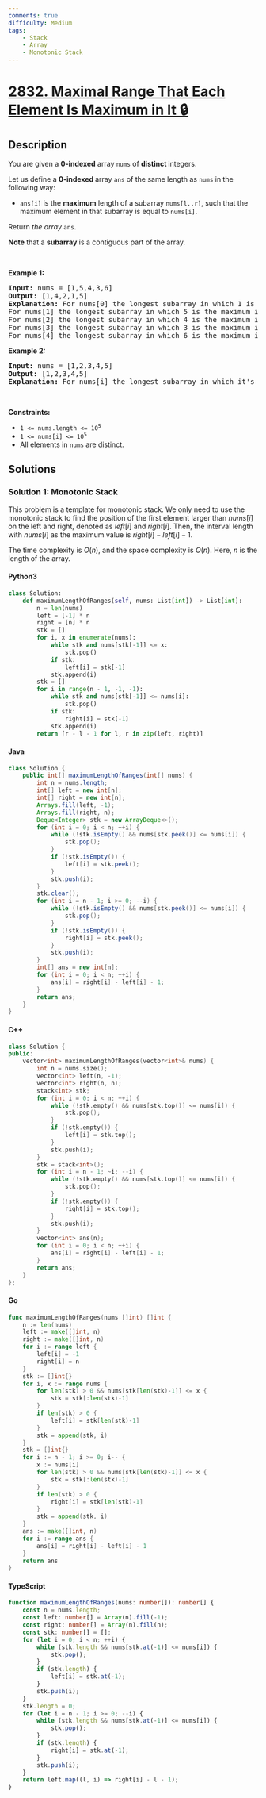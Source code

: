 ```yaml
---
comments: true
difficulty: Medium
tags:
    - Stack
    - Array
    - Monotonic Stack
---
```


<!-- problem:start -->

# [2832. Maximal Range That Each Element Is Maximum in It 🔒](https://leetcode.com/problems/maximal-range-that-each-element-is-maximum-in-it)

## Description

<!-- description:start -->

<p>You are given a <strong>0-indexed</strong> array <code>nums</code> of <b>distinct </b>integers.</p>

<p>Let us define a <strong>0-indexed </strong>array <code>ans</code> of the same length as <code>nums</code> in the following way:</p>

<ul>
	<li><code>ans[i]</code> is the <strong>maximum</strong> length of a subarray <code>nums[l..r]</code>, such that the maximum element in that subarray is equal to <code>nums[i]</code>.</li>
</ul>

<p>Return<em> the array </em><code>ans</code>.</p>

<p><strong>Note</strong> that a <strong>subarray</strong> is a contiguous part of the array.</p>

<p>&nbsp;</p>
<p><strong class="example">Example 1:</strong></p>

<pre>
<strong>Input:</strong> nums = [1,5,4,3,6]
<strong>Output:</strong> [1,4,2,1,5]
<strong>Explanation:</strong> For nums[0] the longest subarray in which 1 is the maximum is nums[0..0] so ans[0] = 1.
For nums[1] the longest subarray in which 5 is the maximum is nums[0..3] so ans[1] = 4.
For nums[2] the longest subarray in which 4 is the maximum is nums[2..3] so ans[2] = 2.
For nums[3] the longest subarray in which 3 is the maximum is nums[3..3] so ans[3] = 1.
For nums[4] the longest subarray in which 6 is the maximum is nums[0..4] so ans[4] = 5.
</pre>

<p><strong class="example">Example 2:</strong></p>

<pre>
<strong>Input:</strong> nums = [1,2,3,4,5]
<strong>Output:</strong> [1,2,3,4,5]
<strong>Explanation:</strong> For nums[i] the longest subarray in which it&#39;s the maximum is nums[0..i] so ans[i] = i + 1.
</pre>

<p>&nbsp;</p>
<p><strong>Constraints:</strong></p>

<ul>
	<li><code>1 &lt;= nums.length &lt;= 10<sup>5</sup></code></li>
	<li><code>1 &lt;= nums[i] &lt;= 10<sup>5</sup></code></li>
	<li>All elements in <code>nums</code> are distinct.</li>
</ul>

<!-- description:end -->

## Solutions

<!-- solution:start -->

### Solution 1: Monotonic Stack

This problem is a template for monotonic stack. We only need to use the monotonic stack to find the position of the first element larger than $nums[i]$ on the left and right, denoted as $left[i]$ and $right[i]$. Then, the interval length with $nums[i]$ as the maximum value is $right[i] - left[i] - 1$.

The time complexity is $O(n)$, and the space complexity is $O(n)$. Here, $n$ is the length of the array.

<!-- tabs:start -->

#### Python3

```python
class Solution:
    def maximumLengthOfRanges(self, nums: List[int]) -> List[int]:
        n = len(nums)
        left = [-1] * n
        right = [n] * n
        stk = []
        for i, x in enumerate(nums):
            while stk and nums[stk[-1]] <= x:
                stk.pop()
            if stk:
                left[i] = stk[-1]
            stk.append(i)
        stk = []
        for i in range(n - 1, -1, -1):
            while stk and nums[stk[-1]] <= nums[i]:
                stk.pop()
            if stk:
                right[i] = stk[-1]
            stk.append(i)
        return [r - l - 1 for l, r in zip(left, right)]
```

#### Java

```java
class Solution {
    public int[] maximumLengthOfRanges(int[] nums) {
        int n = nums.length;
        int[] left = new int[n];
        int[] right = new int[n];
        Arrays.fill(left, -1);
        Arrays.fill(right, n);
        Deque<Integer> stk = new ArrayDeque<>();
        for (int i = 0; i < n; ++i) {
            while (!stk.isEmpty() && nums[stk.peek()] <= nums[i]) {
                stk.pop();
            }
            if (!stk.isEmpty()) {
                left[i] = stk.peek();
            }
            stk.push(i);
        }
        stk.clear();
        for (int i = n - 1; i >= 0; --i) {
            while (!stk.isEmpty() && nums[stk.peek()] <= nums[i]) {
                stk.pop();
            }
            if (!stk.isEmpty()) {
                right[i] = stk.peek();
            }
            stk.push(i);
        }
        int[] ans = new int[n];
        for (int i = 0; i < n; ++i) {
            ans[i] = right[i] - left[i] - 1;
        }
        return ans;
    }
}
```

#### C++

```cpp
class Solution {
public:
    vector<int> maximumLengthOfRanges(vector<int>& nums) {
        int n = nums.size();
        vector<int> left(n, -1);
        vector<int> right(n, n);
        stack<int> stk;
        for (int i = 0; i < n; ++i) {
            while (!stk.empty() && nums[stk.top()] <= nums[i]) {
                stk.pop();
            }
            if (!stk.empty()) {
                left[i] = stk.top();
            }
            stk.push(i);
        }
        stk = stack<int>();
        for (int i = n - 1; ~i; --i) {
            while (!stk.empty() && nums[stk.top()] <= nums[i]) {
                stk.pop();
            }
            if (!stk.empty()) {
                right[i] = stk.top();
            }
            stk.push(i);
        }
        vector<int> ans(n);
        for (int i = 0; i < n; ++i) {
            ans[i] = right[i] - left[i] - 1;
        }
        return ans;
    }
};
```

#### Go

```go
func maximumLengthOfRanges(nums []int) []int {
	n := len(nums)
	left := make([]int, n)
	right := make([]int, n)
	for i := range left {
		left[i] = -1
		right[i] = n
	}
	stk := []int{}
	for i, x := range nums {
		for len(stk) > 0 && nums[stk[len(stk)-1]] <= x {
			stk = stk[:len(stk)-1]
		}
		if len(stk) > 0 {
			left[i] = stk[len(stk)-1]
		}
		stk = append(stk, i)
	}
	stk = []int{}
	for i := n - 1; i >= 0; i-- {
		x := nums[i]
		for len(stk) > 0 && nums[stk[len(stk)-1]] <= x {
			stk = stk[:len(stk)-1]
		}
		if len(stk) > 0 {
			right[i] = stk[len(stk)-1]
		}
		stk = append(stk, i)
	}
	ans := make([]int, n)
	for i := range ans {
		ans[i] = right[i] - left[i] - 1
	}
	return ans
}
```

#### TypeScript

```ts
function maximumLengthOfRanges(nums: number[]): number[] {
    const n = nums.length;
    const left: number[] = Array(n).fill(-1);
    const right: number[] = Array(n).fill(n);
    const stk: number[] = [];
    for (let i = 0; i < n; ++i) {
        while (stk.length && nums[stk.at(-1)] <= nums[i]) {
            stk.pop();
        }
        if (stk.length) {
            left[i] = stk.at(-1);
        }
        stk.push(i);
    }
    stk.length = 0;
    for (let i = n - 1; i >= 0; --i) {
        while (stk.length && nums[stk.at(-1)] <= nums[i]) {
            stk.pop();
        }
        if (stk.length) {
            right[i] = stk.at(-1);
        }
        stk.push(i);
    }
    return left.map((l, i) => right[i] - l - 1);
}
```

<!-- tabs:end -->

<!-- solution:end -->

<!-- problem:end -->
